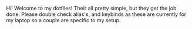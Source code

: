 Hi!
Welcome to my dotfiles! Their all pretty simple, but they get the job done.
Please double check alias's, and keybinds as these are currently for my laptop so a couple are specific to my setup.